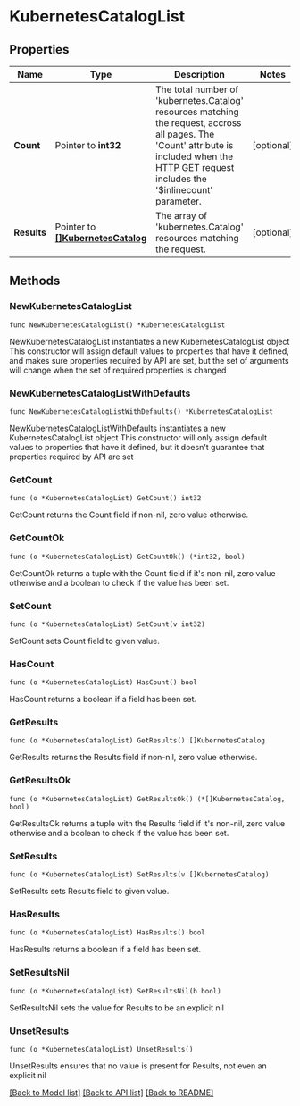 # KubernetesCatalogList

## Properties

Name | Type | Description | Notes
------------ | ------------- | ------------- | -------------
**Count** | Pointer to **int32** | The total number of &#39;kubernetes.Catalog&#39; resources matching the request, accross all pages. The &#39;Count&#39; attribute is included when the HTTP GET request includes the &#39;$inlinecount&#39; parameter. | [optional] 
**Results** | Pointer to [**[]KubernetesCatalog**](KubernetesCatalog.md) | The array of &#39;kubernetes.Catalog&#39; resources matching the request. | [optional] 

## Methods

### NewKubernetesCatalogList

`func NewKubernetesCatalogList() *KubernetesCatalogList`

NewKubernetesCatalogList instantiates a new KubernetesCatalogList object
This constructor will assign default values to properties that have it defined,
and makes sure properties required by API are set, but the set of arguments
will change when the set of required properties is changed

### NewKubernetesCatalogListWithDefaults

`func NewKubernetesCatalogListWithDefaults() *KubernetesCatalogList`

NewKubernetesCatalogListWithDefaults instantiates a new KubernetesCatalogList object
This constructor will only assign default values to properties that have it defined,
but it doesn't guarantee that properties required by API are set

### GetCount

`func (o *KubernetesCatalogList) GetCount() int32`

GetCount returns the Count field if non-nil, zero value otherwise.

### GetCountOk

`func (o *KubernetesCatalogList) GetCountOk() (*int32, bool)`

GetCountOk returns a tuple with the Count field if it's non-nil, zero value otherwise
and a boolean to check if the value has been set.

### SetCount

`func (o *KubernetesCatalogList) SetCount(v int32)`

SetCount sets Count field to given value.

### HasCount

`func (o *KubernetesCatalogList) HasCount() bool`

HasCount returns a boolean if a field has been set.

### GetResults

`func (o *KubernetesCatalogList) GetResults() []KubernetesCatalog`

GetResults returns the Results field if non-nil, zero value otherwise.

### GetResultsOk

`func (o *KubernetesCatalogList) GetResultsOk() (*[]KubernetesCatalog, bool)`

GetResultsOk returns a tuple with the Results field if it's non-nil, zero value otherwise
and a boolean to check if the value has been set.

### SetResults

`func (o *KubernetesCatalogList) SetResults(v []KubernetesCatalog)`

SetResults sets Results field to given value.

### HasResults

`func (o *KubernetesCatalogList) HasResults() bool`

HasResults returns a boolean if a field has been set.

### SetResultsNil

`func (o *KubernetesCatalogList) SetResultsNil(b bool)`

 SetResultsNil sets the value for Results to be an explicit nil

### UnsetResults
`func (o *KubernetesCatalogList) UnsetResults()`

UnsetResults ensures that no value is present for Results, not even an explicit nil

[[Back to Model list]](../README.md#documentation-for-models) [[Back to API list]](../README.md#documentation-for-api-endpoints) [[Back to README]](../README.md)


